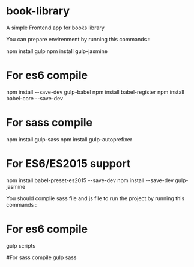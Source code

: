# book-library
A simple Frontend app for books library 

You can prepare envirenment by running this commands :

npm install gulp
npm install gulp-jasmine

# For es6 compile
npm install --save-dev gulp-babel
npm install babel-register
npm install babel-core --save-dev

# For sass compile
npm install gulp-sass
npm install gulp-autoprefixer
 
# For ES6/ES2015 support
npm install babel-preset-es2015 --save-dev
npm install --save-dev gulp-jasmine

You should complie sass file and js file to run the project by running this commands :

# For es6 compile
gulp scripts

#For sass compile
gulp sass
